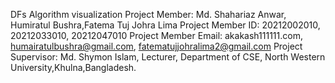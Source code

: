 DFs Algorithm visualization
Project Member: Md. Shahariaz Anwar, Humiratul Bushra,Fatema Tuj Johra Lima
Project Member ID: 20212002010, 20212033010, 20212047010
Project Member Email: akakash111111.com, humairatulbushra@gmail.com, fatematujjohralima2@gmail.com
Project Supervisor: Md. Shymon Islam, Lecturer, Department of CSE, North Western University,Khulna,Bangladesh.
